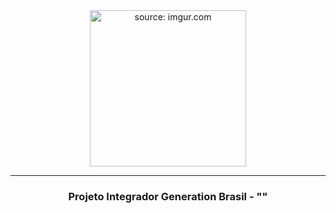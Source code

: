 <div align = "center">
  <img width="250px" src="https://i.imgur.com/DDKO8Up.jpg" title="source: imgur.com"/>
<hr>
  <h3>
  <p><b>Projeto Integrador Generation Brasil - "<SUSTENTEI/>"</b></p>
  </div>
